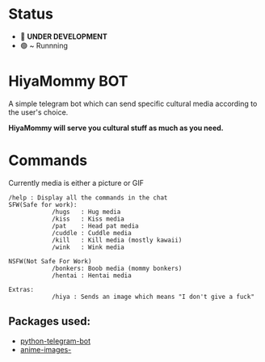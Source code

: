 # Status
* 🚧 **UNDER DEVELOPMENT**
* 🟢 ~ Runnning 
# HiyaMommy BOT
A simple telegram bot which can send specific cultural media according to the user's choice.

**HiyaMommy will serve you cultural stuff as much as you need.**

# Commands
Currently media is either a picture or GIF
```
/help : Display all the commands in the chat
SFW(Safe for work):
            /hugs   : Hug media     
            /kiss   : Kiss media
            /pat    : Head pat media
            /cuddle : Cuddle media
            /kill   : Kill media (mostly kawaii)
            /wink   : Wink media

NSFW(Not Safe For Work)
            /bonkers: Boob media (mommy bonkers)
            /hentai : Hentai media

Extras:
            /hiya : Sends an image which means "I don't give a fuck"
```

## Packages used:

* [python-telegram-bot](https://pypi.org/project/python-telegram-bot/)
* [anime-images-](https://pypi.org/project/anime-images-api/)

